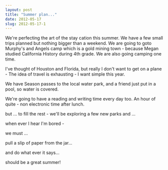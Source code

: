 ```yaml
---
layout: post
title: "Summer plan..."
date: 2012-05-17
slug: 2012-05-17-1
---
```


We&apos;re perfecting the art of the stay cation this summer.  We have a few small trips planned but nothing bigger than a weekend.  We are going to goto Murphy&apos;s and Angels camp which is a gold mining town - because Megan studied California History during 4th grade.  We are also going camping one time. 

I&apos;ve thought of Houston and Florida, but really I don&apos;t want to get on a plane - The idea of travel is exhausting - I want simple this year.

We have Season passes to the local water park, and a friend just put in a pool, so water is covered.  

We&apos;re going to have a reading and writing time every day too.  An hour of quite - non electronic time after lunch.

but ... to fill the rest - we&apos;ll be exploring a few new parks and ...

when ever I hear I&apos;m bored - 

we must ...

pull a slip of paper from the jar...

and do what ever it says...

should be a great summer!
